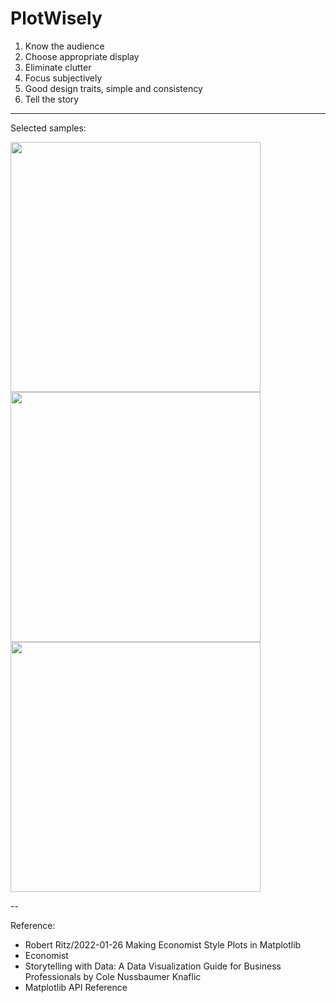 # PlotWisely

1. Know the audience
2. Choose appropriate display
3. Eliminate clutter
4. Focus subjectively
5. Good design traits, simple and consistency
6. Tell the story





---

Selected samples:


<img src="assets/1.png" width="400">

<img src="assets/2.png" width="400">

<img src="assets/3.png" width="400">



--


Reference:
- Robert Ritz/2022-01-26 Making Economist Style Plots in Matplotlib
- Economist
- Storytelling with Data: A Data Visualization Guide for Business Professionals by Cole Nussbaumer Knaflic
- Matplotlib API Reference
